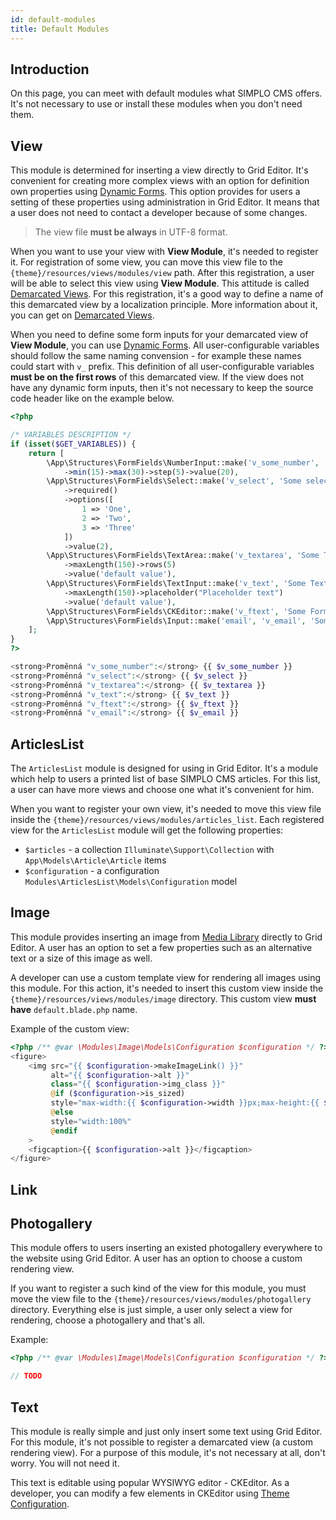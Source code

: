 ```yaml
---
id: default-modules
title: Default Modules
---
```


## Introduction

On this page, you can meet with default modules what SIMPLO CMS offers. It's not necessary to use or install these modules when you don't 
need them. 

## View

This module is determined for inserting a view directly to Grid Editor. It's convenient for creating more complex views with an option
for definition own properties using [Dynamic Forms](../core/dynamic-forms.md). This option provides for users a setting of these properties
using administration in Grid Editor. It means that a user does not need to contact a developer because of some changes.

> The view file **must be always** in UTF-8 format.

When you want to use your view with **View Module**, it's needed to register it. For registration of some view, you can move this
view file to the `{theme}/resources/views/modules/view` path. After this registration, a user will be able to select this view using
**View Module**. This attitude is called [Demarcated Views](../theme/views.md#demarcated-views). For this registration, it's a good way to
define a name of this demarcated view by a localization principle. More information about it, you can get on 
[Demarcated Views](../theme/views.md#demarcated-views).

When you need to define some form inputs for your demarcated view of **View Module**, you can use [Dynamic Forms](../core/dynamic-forms.md).
All user-configurable variables should follow the same naming convension - for example these names could start with `v_` prefix. This definition
of all user-configurable variables **must be on the first rows** of this demarcated view. If the view does not have any dynamic form inputs,
then it's not necessary to keep the source code header like on the example below.

```php
<?php

/* VARIABLES DESCRIPTION */
if (isset($GET_VARIABLES)) {
    return [
        \App\Structures\FormFields\NumberInput::make('v_some_number', 'Some number')
            ->min(15)->max(30)->step(5)->value(20),
        \App\Structures\FormFields\Select::make('v_select', 'Some select')
            ->required()
            ->options([
                1 => 'One',
                2 => 'Two',
                3 => 'Three'
            ])
            ->value(2),
        \App\Structures\FormFields\TextArea::make('v_textarea', 'Some TextArea')
            ->maxLength(150)->rows(5)
            ->value('default value'),
        \App\Structures\FormFields\TextInput::make('v_text', 'Some Text')
            ->maxLength(150)->placeholder("Placeholder text")
            ->value('default value'),
        \App\Structures\FormFields\CKEditor::make('v_ftext', 'Some Formatted text'),
        \App\Structures\FormFields\Input::make('email', 'v_email', 'Some email'),
    ];
}
?>

<strong>Proměnná "v_some_number":</strong> {{ $v_some_number }}
<strong>Proměnná "v_select":</strong> {{ $v_select }}
<strong>Proměnná "v_textarea":</strong> {{ $v_textarea }}
<strong>Proměnná "v_text":</strong> {{ $v_text }}
<strong>Proměnná "v_ftext":</strong> {{ $v_ftext }}
<strong>Proměnná "v_email":</strong> {{ $v_email }}
``` 

## ArticlesList

The `ArticlesList` module is designed for using in Grid Editor. It's a module which help to users a printed list of base SIMPLO CMS articles.
For this list, a user can have more views and choose one what it's convenient for him.

When you want to register your own view, it's needed to move this view file inside the `{theme}/resources/views/modules/articles_list`.
Each registered view for the `ArticlesList` module will get the following properties:

- `$articles` - a collection `Illuminate\Support\Collection` with `App\Models\Article\Article` items
- `$configuration` - a configuration `Modules\ArticlesList\Models\Configuration` model

## Image

This module provides inserting an image from [Media Library](../core/media-library.md) directly to Grid Editor. A user has
an option to set a few properties such as an alternative text or a size of this image as well.

A developer can use a custom template view for rendering all images using this module. For this action, it's needed to insert
this custom view inside the `{theme}/resources/views/modules/image` directory. This custom view **must have** `default.blade.php` name.

Example of the custom view:

```php
<?php /** @var \Modules\Image\Models\Configuration $configuration */ ?>
<figure>
    <img src="{{ $configuration->makeImageLink() }}"
         alt="{{ $configuration->alt }}"
         class="{{ $configuration->img_class }}"
         @if ($configuration->is_sized)
         style="max-width:{{ $configuration->width }}px;max-height:{{ $configuration->height }}px"
         @else
         style="width:100%"
         @endif
    >
    <figcaption>{{ $configuration->alt }}</figcaption>
</figure>
```

## Link

## Photogallery

This module offers to users inserting an existed photogallery everywhere to the website using Grid Editor. A user has an option
to choose a custom rendering view.

If you want to register a such kind of the view for this module, you must move the view file to the `{theme}/resources/views/modules/photogallery`
directory. Everything else is just simple, a user only select a view for rendering, choose a photogallery and that's all.

Example:

```php
<?php /** @var \Modules\Image\Models\Configuration $configuration */ ?>

// TODO
```

## Text

This module is really simple and just only insert some text using Grid Editor. For this module, it's not possible to register
a demarcated view (a custom rendering view). For a purpose of this module, it's not necessary at all, don't worry. You will not
need it.

This text is editable using popular WYSIWYG editor - CKEditor. As a developer, you can modify a few elements in CKEditor using 
[Theme Configuration](../theme/configuration.md).